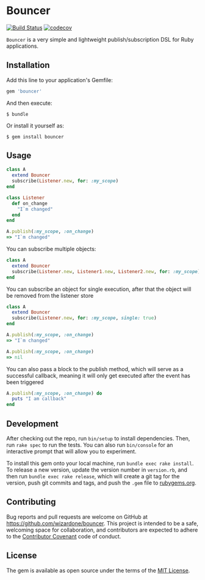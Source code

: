 # Bouncer
[![Build Status](https://travis-ci.org/wizardone/bouncer.svg?branch=master)](https://travis-ci.org/wizardone/bouncer)
[![codecov](https://codecov.io/gh/wizardone/bouncer/branch/master/graph/badge.svg)](https://codecov.io/gh/wizardone/bouncer)

`Bouncer` is a very simple and lightweight publish/subscription DSL for
Ruby applications.

## Installation

Add this line to your application's Gemfile:

```ruby
gem 'bouncer'
```

And then execute:

    $ bundle

Or install it yourself as:

    $ gem install bouncer

## Usage
```ruby
class A
  extend Bouncer
  subscribe(Listener.new, for: :my_scope)
end

class Listener
  def on_change
    "I`m changed"
  end
end

A.publish(:my_scope, :on_change)
=> "I`m changed"
```

You can subscribe multiple objects:
```ruby
class A
  extend Bouncer
  subscribe(Listener.new, Listener1.new, Listener2.new, for: :my_scope)
end
```

You can subscribe an object for single execution, after that the object
will be removed from the listener store
```ruby
class A
  extend Bouncer
  subscribe(Listener.new, for: :my_scope, single: true)
end

A.publish(:my_scope, :on_change)
=> "I`m changed"

A.publish(:my_scope, :on_change)
=> nil

```

You can also pass a block to the publish method, which will serve as a
successful callback, meaning it will only get executed after the event
has been triggered
```ruby
A.publish(:my_scope, :on_change) do
  puts "I am callback"
end
```

## Development

After checking out the repo, run `bin/setup` to install dependencies. Then, run `rake spec` to run the tests. You can also run `bin/console` for an interactive prompt that will allow you to experiment.

To install this gem onto your local machine, run `bundle exec rake install`. To release a new version, update the version number in `version.rb`, and then run `bundle exec rake release`, which will create a git tag for the version, push git commits and tags, and push the `.gem` file to [rubygems.org](https://rubygems.org).

## Contributing

Bug reports and pull requests are welcome on GitHub at https://github.com/wizardone/bouncer. This project is intended to be a safe, welcoming space for collaboration, and contributors are expected to adhere to the [Contributor Covenant](http://contributor-covenant.org) code of conduct.


## License

The gem is available as open source under the terms of the [MIT License](http://opensource.org/licenses/MIT).

